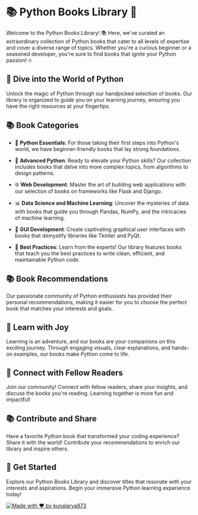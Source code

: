 # 📚 Python Books Library 🐍

Welcome to the Python Books Library! 📚 Here, we've curated an extraordinary collection of Python books that cater to all levels of expertise and cover a diverse range of topics. Whether you're a curious beginner or a seasoned developer, you're sure to find books that ignite your Python passion! 🔥

## 📖 Dive into the World of Python

Unlock the magic of Python through our handpicked selection of books. Our library is organized to guide you on your learning journey, ensuring you have the right resources at your fingertips.

## 📚 Book Categories

- 🐣 **Python Essentials**: For those taking their first steps into Python's world, we have beginner-friendly books that lay strong foundations.

- 🚀 **Advanced Python**: Ready to elevate your Python skills? Our collection includes books that delve into more complex topics, from algorithms to design patterns.

- 🌐 **Web Development**: Master the art of building web applications with our selection of books on frameworks like Flask and Django.

- 📊 **Data Science and Machine Learning**: Uncover the mysteries of data with books that guide you through Pandas, NumPy, and the intricacies of machine learning.

- 🎨 **GUI Development**: Create captivating graphical user interfaces with books that demystify libraries like Tkinter and PyQt.

- 🌟 **Best Practices**: Learn from the experts! Our library features books that teach you the best practices to write clean, efficient, and maintainable Python code.

## 📚 Book Recommendations

Our passionate community of Python enthusiasts has provided their personal recommendations, making it easier for you to choose the perfect book that matches your interests and goals.

## 🌈 Learn with Joy

Learning is an adventure, and our books are your companions on this exciting journey. Through engaging visuals, clear explanations, and hands-on examples, our books make Python come to life.

## 💬 Connect with Fellow Readers

Join our community! Connect with fellow readers, share your insights, and discuss the books you're reading. Learning together is more fun and impactful!

## 📚 Contribute and Share

Have a favorite Python book that transformed your coding experience? Share it with the world! Contribute your recommendations to enrich our library and inspire others.

## 💌 Get Started

Explore our Python Books Library and discover titles that resonate with your interests and aspirations. Begin your immersive Python learning experience today!

[![Made with ❤️ by kunalarya873](https://img.shields.io/badge/Made%20with%20%E2%9D%A4%EF%B8%8F%20by-Pythonistas-red)](https://github.com/kunalarya873)
